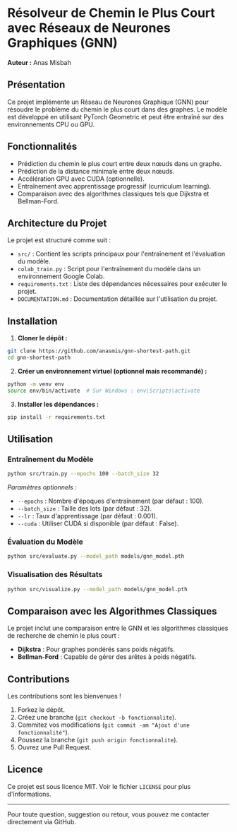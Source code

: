 # Résolveur de Chemin le Plus Court avec Réseaux de Neurones Graphiques (GNN)

**Auteur :** Anas Misbah

## Présentation

Ce projet implémente un Réseau de Neurones Graphique (GNN) pour résoudre le problème du chemin le plus court dans des graphes. Le modèle est développé en utilisant PyTorch Geometric et peut être entraîné sur des environnements CPU ou GPU.

## Fonctionnalités

* Prédiction du chemin le plus court entre deux nœuds dans un graphe.
* Prédiction de la distance minimale entre deux nœuds.
* Accélération GPU avec CUDA (optionnelle).
* Entraînement avec apprentissage progressif (curriculum learning).
* Comparaison avec des algorithmes classiques tels que Dijkstra et Bellman-Ford.

## Architecture du Projet

Le projet est structuré comme suit :

* `src/` : Contient les scripts principaux pour l'entraînement et l'évaluation du modèle.
* `colab_train.py` : Script pour l'entraînement du modèle dans un environnement Google Colab.
* `requirements.txt` : Liste des dépendances nécessaires pour exécuter le projet.
* `DOCUMENTATION.md` : Documentation détaillée sur l'utilisation du projet.

## Installation

1. **Cloner le dépôt :**

```bash
git clone https://github.com/anasmis/gnn-shortest-path.git
cd gnn-shortest-path
```

2. **Créer un environnement virtuel (optionnel mais recommandé) :**

```bash
python -m venv env
source env/bin/activate  # Sur Windows : env\Scripts\activate
```

3. **Installer les dépendances :**

```bash
pip install -r requirements.txt
```

## Utilisation

### Entraînement du Modèle

```bash
python src/train.py --epochs 100 --batch_size 32
```

*Paramètres optionnels :*

* `--epochs` : Nombre d'époques d'entraînement (par défaut : 100).
* `--batch_size` : Taille des lots (par défaut : 32).
* `--lr` : Taux d'apprentissage (par défaut : 0.001).
* `--cuda` : Utiliser CUDA si disponible (par défaut : False).

### Évaluation du Modèle

```bash
python src/evaluate.py --model_path models/gnn_model.pth
```

### Visualisation des Résultats

```bash
python src/visualize.py --model_path models/gnn_model.pth
```

## Comparaison avec les Algorithmes Classiques

Le projet inclut une comparaison entre le GNN et les algorithmes classiques de recherche de chemin le plus court :

* **Dijkstra** : Pour graphes pondérés sans poids négatifs.
* **Bellman-Ford** : Capable de gérer des arêtes à poids négatifs.

## Contributions

Les contributions sont les bienvenues !

1. Forkez le dépôt.
2. Créez une branche (`git checkout -b fonctionnalite`).
3. Commitez vos modifications (`git commit -am "Ajout d'une fonctionnalité"`).
4. Poussez la branche (`git push origin fonctionnalite`).
5. Ouvrez une Pull Request.

## Licence

Ce projet est sous licence MIT. Voir le fichier `LICENSE` pour plus d'informations.

---

Pour toute question, suggestion ou retour, vous pouvez me contacter directement via GitHub.
